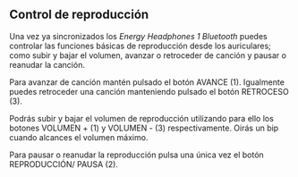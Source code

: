 ## Control de reproducción

Una vez ya sincronizados los *Energy Headphones 1 Bluetooth* puedes controlar las funciones básicas de reproducción desde los auriculares; como subir y bajar el volumen, avanzar o retroceder de canción y pausar o reanudar la canción.

Para avanzar de canción mantén pulsado el botón AVANCE (1). Igualmente puedes retroceder una canción manteniendo pulsado el botón RETROCESO (3).

Podrás subir y bajar el volumen de reproducción utilizando para ello los botones VOLUMEN +  (1) y VOLUMEN - (3) respectivamente. Oirás un bip cuando alcances el volumen máximo.

Para pausar o reanudar la reproducción pulsa una única vez el botón REPRODUCCIÓN/ PAUSA (2).



